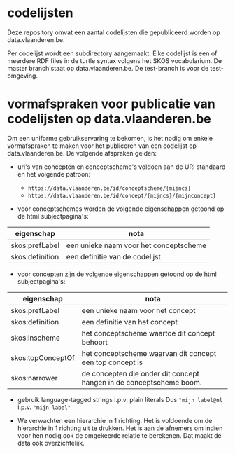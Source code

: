 # codelijsten
Deze repository omvat een aantal codelijsten die gepubliceerd worden op data.vlaanderen.be.

Per codelijst wordt een subdirectory aangemaakt. Elke codelijst is een of meerdere RDF files in de turtle syntax volgens het SKOS vocabularium.
De master branch staat op data.vlaanderen.be. De test-branch is voor de test-omgeving.

# vormafspraken voor publicatie van codelijsten op data.vlaanderen.be
Om een uniforme gebruikservaring te bekomen, is het nodig om enkele vormafspraken te maken voor het publiceren van een codelijst op data.vlaanderen.be.
De volgende afspraken gelden:

- uri's van concepten en conceptscheme's voldoen aan de URI standaard en het volgende patroon:
  - `https://data.vlaanderen.be/id/conceptscheme/{mijncs}`
  - `https://data.vlaanderen.be/id/concept/{mijncs}/{mijnconcept}`
  
- voor conceptschemes worden de volgende eigenschappen getoond op de html subjectpagina's:

|eigenschap | nota |
|-----------|------|
skos:prefLabel | een unieke naam voor het conceptscheme
skos:definition | een definitie van de codelijst

- voor concepten zijn de volgende eigenschappen getoond op de html subjectpagina's:

|eigenschap | nota |
|-----------|------|
skos:prefLabel | een unieke naam voor het concept
skos:definition | een definitie van het concept
skos:inscheme  | het conceptscheme waartoe dit concept behoort
skos:topConceptOf | het conceptscheme waarvan dit concept een top concept is 
skos:narrower | de concepten die onder dit concept hangen in de conceptscheme boom.

- gebruik language-tagged strings i.p.v. plain literals
Dus `"mijn label@nl` i.p.v. `"mijn label"`

- We verwachten een hierarchie in 1 richting. Het is voldoende om de hierarchie in 1 richting uit te drukken. Het is aan de afnemers om indien voor hen nodig ook de omgekeerde relatie te berekenen. Dat maakt de data ook overzichtelijk. 



